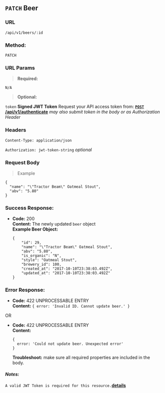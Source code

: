 ## `PATCH` Beer

### **URL**

`/api/v1/beers/:id`

### **Method:**

`PATCH`

### **URL Params**

> **Required:**

`N/A`

> **Optional:**

`token`
**Signed JWT Token** Request your API access token from:
**[`POST` /api/v1/authenticate](POST_authenticate.md)**
_may also submit token in the body or as Authorization Header_

### **Headers**

`Content-Type: application/json`

`Authorization: jwt-token-string` _optional_

### **Request Body**

> Example

```
{
  "name": "\"Tractor Beam\" Oatmeal Stout",
  "abv": "5.80"
}
```

### **Success Response:**
  * **Code:** 200 <br />
    **Content:** The newly updated `beer` object<br />
    **Example Beer Object:**
    ```
    {
        "id": 29,
        "name": "\"Tractor Beam\" Oatmeal Stout",
        "abv": "5.80",
        "is_organic": "N",
        "style": "Oatmeal Stout",
        "brewery_id": 100,
        "created_at": "2017-10-10T23:38:03.492Z",
        "updated_at": "2017-10-10T23:38:03.492Z"
    }
    ```

### **Error Response:**
  * **Code:** 422 UNPROCESSABLE ENTRY <br />
    **Content:** `{ error: 'Invalid ID. Cannot update beer.' }`

  OR

  * **Code:** 422 UNPROCESSABLE ENTRY <br />
    **Content:**
    ```
    {
      error: 'Could not update beer. Unexpected error'
    }
    ```
    **Troubleshoot:** make sure all required properties are included in the body.

#### **_Notes:_**

`A valid JWT Token is required for this resource.`**[details](POST_authenticate.md)**
